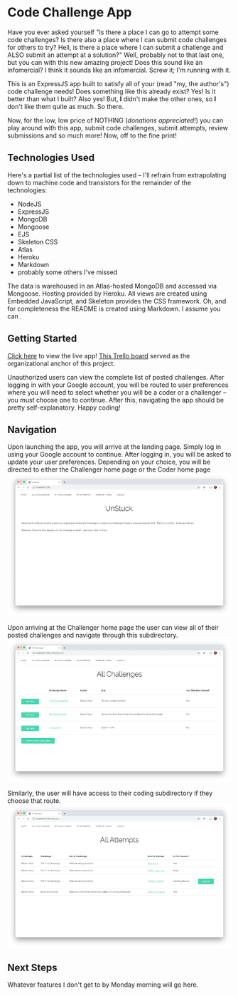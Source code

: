 # Code Challenge App

Have you ever asked yourself "Is there a place I can go to attempt some code challenges? Is there also a place where I can submit code challenges for others to try? Hell, is there a place where I can submit a challenge and ALSO submit an attempt at a solution?" Well, probably not to that last one, but you can with this new amazing project! Does this sound like an infomercial? I think it sounds like an infomercial. Screw it; I'm running with it.

This is an ExpressJS app built to satisfy all of your (read "my, the author's") code challenge needs! Does something like this already exist? Yes! Is it better than what I built? Also yes! But, **I** didn't make the other ones, so **I** don't like them quite as much. So there.

Now, for the low, low price of NOTHING (*donations appreciated!*) you can play around with this app, submit code challenges, submit attempts, review submissions and so much more! Now, off to the fine print!

## Technologies Used

Here's a partial list of the technologies used – I'll refrain from extrapolating down to machine code and transistors for the remainder of the technologies:
- NodeJS
- ExpressJS
- MongoDB
- Mongoose
- EJS
- Skeleton CSS
- Atlas
- Heroku
- Markdown
- probably some others I've missed


The data is warehoused in an Atlas-hosted MongoDB and accessed via Mongoose. Hosting provided by Heroku. All views are created using Embedded JavaScript, and Skeleton provides the CSS framework. Oh, and for completeness the README is created using Markdown. I assume you can .

## Getting Started

[Click here](https://unstuck-code-challenges.herokuapp.com/) to view the live app! [This Trello board](https://trello.com/b/uw6JlGMz/code-challenge-app) served as the organizational anchor of this project. 

Unauthorized users can view the complete list of posted challenges. After logging in with your Google account, you will be routed to user preferences where you will need to select whether you will be a coder or a challenger – you must choose one to continue. After this, navigating the app should be pretty self-explanatory. Happy coding!

## Navigation

Upon launching the app, you will arrive at the landing page. Simply log in using your Google account to continue. After logging in, you will be asked to update your user preferences. Depending on your choice, you will be directed to either the Challenger home page or the Coder home page
![Landing Page](LOOKATME/landing-page.png)

Upon arriving at the Challenger home page the user can view all of their posted challenges and navigate through this subdirectory.
![Challenger Home](LOOKATME/challenger-home.png)

Similarly, the user will have access to their coding subdirectory if they choose that route.
![Coder Home](LOOKATME/coder-home.png)

## Next Steps

Whatever features I don't get to by Monday morning will go here.